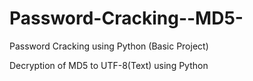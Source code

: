# Password-Cracking--MD5-
Password Cracking using Python (Basic Project)

Decryption of MD5 to UTF-8(Text) using Python

